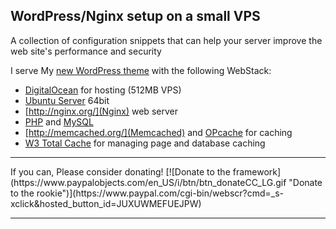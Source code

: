 ## WordPress/Nginx setup on a small VPS
A collection of configuration snippets that can help your server improve the web site's performance and security

I serve My [new WordPress theme](http://starter.croti.com/) with the following WebStack:

* [DigitalOcean](https://www.digitalocean.com/?refcode=15811ecfb795) for hosting (512MB VPS)
* [Ubuntu Server](http://www.ubuntu.com/server) 64bit
* [http://nginx.org/](Nginx) web server
* [PHP](http://www.php.net/) and [MySQL](http://dev.mysql.com)
* [http://memcached.org/](Memcached) and [OPcache](http://php.net/manual/en/book.opcache.php) for caching
* [W3 Total Cache](https://wordpress.org/plugins/w3-total-cache/) for managing page and database caching

<hr>
If you can, Please consider donating!
[![Donate to the framework](https://www.paypalobjects.com/en_US/i/btn/btn_donateCC_LG.gif "Donate to the rookie")](https://www.paypal.com/cgi-bin/webscr?cmd=_s-xclick&hosted_button_id=JUXUWMEFUEJPW)
<hr>
